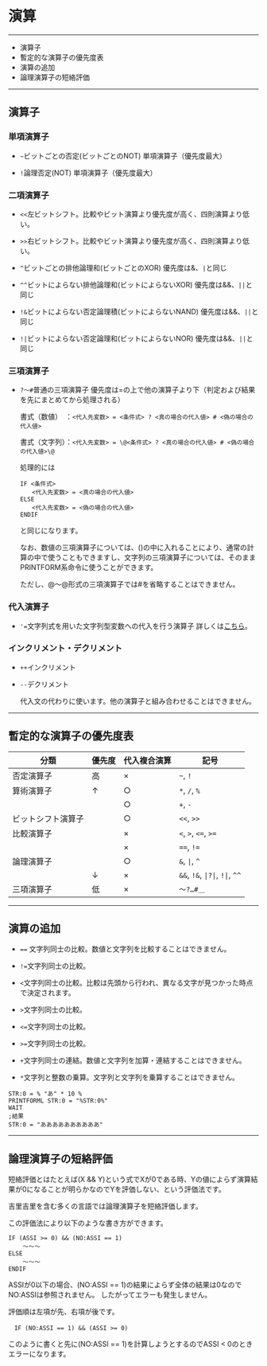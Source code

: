 ﻿# 演算

----------------------------------------

+ 演算子
+ 暫定的な演算子の優先度表
+ 演算の追加
+ 論理演算子の短絡評価

----------------------------------------

## 演算子

### 単項演算子

+ `~`ビットごとの否定(ビットごとのNOT) 単項演算子（優先度最大）

+ `!`論理否定(NOT) 単項演算子（優先度最大）

### 二項演算子

+ `<<`左ビットシフト。比較やビット演算より優先度が高く、四則演算より低い。

+ `>>`右ビットシフト。比較やビット演算より優先度が高く、四則演算より低い。

+ `^`ビットごとの排他論理和(ビットごとのXOR) 優先度は&、`|`と同じ

+ `^^`ビットによらない排他論理和(ビットによらないXOR) 優先度は&&、`||`と同じ

+ `!&`ビットによらない否定論理積(ビットによらないNAND) 優先度は&&、`||`と同じ

+ `!|`ビットによらない否定論理和(ビットによらないNOR) 優先度は&&、`||`と同じ

### 三項演算子

+ `?～#`普通の三項演算子 優先度は=の上で他の演算子より下（判定および結果を先にまとめてから処理される）

	書式（数値）　：`<代入先変数> = <条件式> ? <真の場合の代入値> # <偽の場合の代入値>`

	書式（文字列）：`<代入先変数> = \@<条件式> ? <真の場合の代入値> # <偽の場合の代入値>\@`

	処理的には

	```
	IF <条件式>
	　　<代入先変数> = <真の場合の代入値>
	ELSE
	　　<代入先変数> = <偽の場合の代入値>
	ENDIF
	```

	と同じになります。

	なお、数値の三項演算子については、()の中に入れることにより、通常の計算の中で使うこともできますし、文字列の三項演算子については、そのままPRINTFORM系命令に使うことができます。

	ただし、\@～\@形式の三項演算子では#を省略することはできません。

### 代入演算子

+ `'=`文字列式を用いた文字列型変数への代入を行う演算子 詳しくは[こちら](/Wiki/emuera_wiki/eramaker_base_dev_info/exetc.md#文字列式を用いた文字列変数への代入)。

### インクリメント・デクリメント

+ `++`インクリメント

+ `--`デクリメント

	代入文の代わりに使います。他の演算子と組み合わせることはできません。

----------------------------------------

## 暫定的な演算子の優先度表

|分類|優先度|代入複合演算|記号|
|----|----|----|----|
|否定演算子|高|×|`~`, `!`|
|算術演算子|↑|○|`*`, `/`, `%`|
|||○|`+`, `-`|
|ビットシフト演算子	||○|`<<`, `>>`|
|比較演算子||×|`<`, `>`, `<=`, `>=`|
|||×|`==`, `!=`|
|論理演算子||○|`&`, `\|`, `^`|
||↓|×|`&&`, `!&`, `\|?\|`, `!\|`, `^^`|
|三項演算子|低|×|`～?…#＿`|

----------------------------------------

## 演算の追加

+ `==` 文字列同士の比較。数値と文字列を比較することはできません。

+ `!=`文字列同士の比較。

+ `<`文字列同士の比較。比較は先頭から行われ、異なる文字が見つかった時点で決定されます。

+ `>`文字列同士の比較。

+ `<=`文字列同士の比較。

+ `>=`文字列同士の比較。

+ `+`文字列同士の連結。数値と文字列を加算・連結することはできません。

+ `*`文字列と整数の乗算。文字列と文字列を乗算することはできません。

```
STR:0 = % "あ" * 10 %
PRINTFORML STR:0 = "%STR:0%"
WAIT
;結果
STR:0 = "ああああああああああ"
```

----------------------------------------

## 論理演算子の短絡評価

短絡評価とはたとえば(X && Y)という式でXが0である時、Yの値によらず演算結果が0になることが明らかなのでYを評価しない、という評価法です。

吉里吉里を含む多くの言語では論理演算子を短絡評価します。

この評価法により以下のような書き方ができます。

```
IF (ASSI >= 0) && (NO:ASSI == 1)
	～～～
ELSE
	～～～
ENDIF
```

ASSIが0以下の場合、(NO:ASSI == 1)の結果によらず全体の結果は0なのでNO:ASSIは参照されません。 したがってエラーも発生しません。

評価順は左項が先、右項が後です。

```
　IF (NO:ASSI == 1) && (ASSI >= 0)
```

このように書くと先に(NO:ASSI == 1)を計算しようとするのでASSI < 0のときエラーになります。

